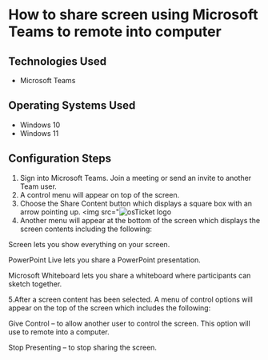 
<h1>How to share screen using Microsoft Teams to remote into computer</h1>

<h2> Technologies Used</h2>

- Microsoft Teams 

<h2>Operating Systems Used </h2>

- Windows 10
- Windows 11

<h2>Configuration Steps</h2>

  1. Sign into Microsoft Teams. Join a meeting or send an invite to another Team user.
  2. A control menu will appear on top of the screen.
  3. Choose the Share Content button which displays a square box with an arrow pointing up.
  <img src="<img src="https://i.imgur.com/0kl0ZM6.jpg" alt="osTicket logo"/>
  4. Another menu will appear at the bottom of the screen which displays the screen contents including the following:

 Screen lets you show everything on your screen.

 PowerPoint Live lets you share a PowerPoint presentation.

 Microsoft Whiteboard lets you share a whiteboard where participants can sketch together.

  5.After a screen content has been selected. A menu of control options will appear on the top of the screen which includes the following:

Give Control – to allow another user to control the screen. This option will use to remote into a computer.

Stop Presenting – to stop sharing the screen.



